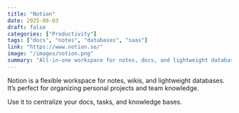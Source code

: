 ```yaml
---
title: "Notion"
date: 2025-08-03
draft: false
categories: ["Productivity"]
tags: ["docs", "notes", "databases", "saas"]
link: "https://www.notion.so/"
image: "/images/notion.png"
summary: "All-in-one workspace for notes, docs, and lightweight databases."
---
```


Notion is a flexible workspace for notes, wikis, and lightweight databases. It’s perfect for organizing personal projects and team knowledge.

Use it to centralize your docs, tasks, and knowledge bases.
